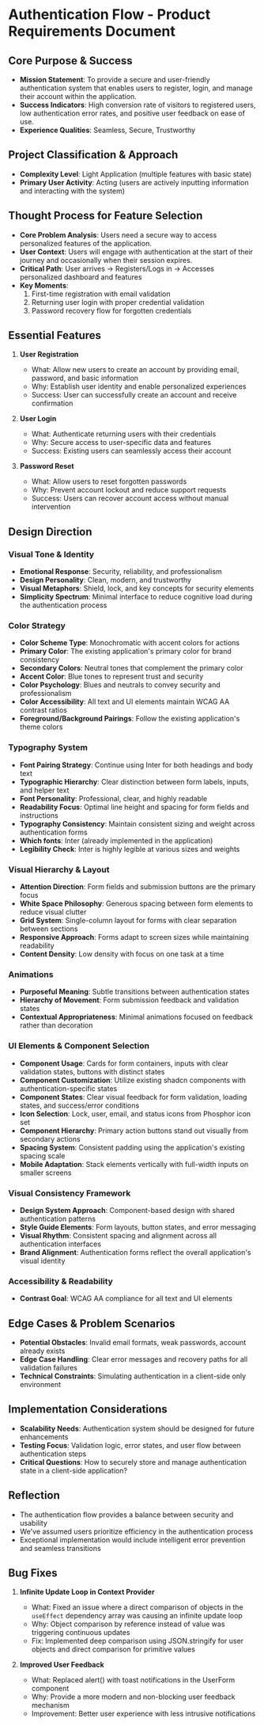 # Authentication Flow - Product Requirements Document

## Core Purpose & Success
- **Mission Statement**: To provide a secure and user-friendly authentication system that enables users to register, login, and manage their account within the application.
- **Success Indicators**: High conversion rate of visitors to registered users, low authentication error rates, and positive user feedback on ease of use.
- **Experience Qualities**: Seamless, Secure, Trustworthy

## Project Classification & Approach
- **Complexity Level**: Light Application (multiple features with basic state)
- **Primary User Activity**: Acting (users are actively inputting information and interacting with the system)

## Thought Process for Feature Selection
- **Core Problem Analysis**: Users need a secure way to access personalized features of the application.
- **User Context**: Users will engage with authentication at the start of their journey and occasionally when their session expires.
- **Critical Path**: User arrives → Registers/Logs in → Accesses personalized dashboard and features
- **Key Moments**: 
  1. First-time registration with email validation
  2. Returning user login with proper credential validation
  3. Password recovery flow for forgotten credentials

## Essential Features
1. **User Registration**
   - What: Allow new users to create an account by providing email, password, and basic information
   - Why: Establish user identity and enable personalized experiences
   - Success: User can successfully create an account and receive confirmation

2. **User Login**
   - What: Authenticate returning users with their credentials
   - Why: Secure access to user-specific data and features
   - Success: Existing users can seamlessly access their account

3. **Password Reset**
   - What: Allow users to reset forgotten passwords
   - Why: Prevent account lockout and reduce support requests
   - Success: Users can recover account access without manual intervention

## Design Direction

### Visual Tone & Identity
- **Emotional Response**: Security, reliability, and professionalism
- **Design Personality**: Clean, modern, and trustworthy
- **Visual Metaphors**: Shield, lock, and key concepts for security elements
- **Simplicity Spectrum**: Minimal interface to reduce cognitive load during the authentication process

### Color Strategy
- **Color Scheme Type**: Monochromatic with accent colors for actions
- **Primary Color**: The existing application's primary color for brand consistency
- **Secondary Colors**: Neutral tones that complement the primary color
- **Accent Color**: Blue tones to represent trust and security
- **Color Psychology**: Blues and neutrals to convey security and professionalism
- **Color Accessibility**: All text and UI elements maintain WCAG AA contrast ratios
- **Foreground/Background Pairings**: Follow the existing application's theme colors

### Typography System
- **Font Pairing Strategy**: Continue using Inter for both headings and body text
- **Typographic Hierarchy**: Clear distinction between form labels, inputs, and helper text
- **Font Personality**: Professional, clear, and highly readable
- **Readability Focus**: Optimal line height and spacing for form fields and instructions
- **Typography Consistency**: Maintain consistent sizing and weight across authentication forms
- **Which fonts**: Inter (already implemented in the application)
- **Legibility Check**: Inter is highly legible at various sizes and weights

### Visual Hierarchy & Layout
- **Attention Direction**: Form fields and submission buttons are the primary focus
- **White Space Philosophy**: Generous spacing between form elements to reduce visual clutter
- **Grid System**: Single-column layout for forms with clear separation between sections
- **Responsive Approach**: Forms adapt to screen sizes while maintaining readability
- **Content Density**: Low density with focus on one task at a time

### Animations
- **Purposeful Meaning**: Subtle transitions between authentication states
- **Hierarchy of Movement**: Form submission feedback and validation states
- **Contextual Appropriateness**: Minimal animations focused on feedback rather than decoration

### UI Elements & Component Selection
- **Component Usage**: Cards for form containers, inputs with clear validation states, buttons with distinct states
- **Component Customization**: Utilize existing shadcn components with authentication-specific states
- **Component States**: Clear visual feedback for form validation, loading states, and success/error conditions
- **Icon Selection**: Lock, user, email, and status icons from Phosphor icon set
- **Component Hierarchy**: Primary action buttons stand out visually from secondary actions
- **Spacing System**: Consistent padding using the application's existing spacing scale
- **Mobile Adaptation**: Stack elements vertically with full-width inputs on smaller screens

### Visual Consistency Framework
- **Design System Approach**: Component-based design with shared authentication patterns
- **Style Guide Elements**: Form layouts, button states, and error messaging
- **Visual Rhythm**: Consistent spacing and alignment across all authentication interfaces
- **Brand Alignment**: Authentication forms reflect the overall application's visual identity

### Accessibility & Readability
- **Contrast Goal**: WCAG AA compliance for all text and UI elements

## Edge Cases & Problem Scenarios
- **Potential Obstacles**: Invalid email formats, weak passwords, account already exists
- **Edge Case Handling**: Clear error messages and recovery paths for all validation failures
- **Technical Constraints**: Simulating authentication in a client-side only environment

## Implementation Considerations
- **Scalability Needs**: Authentication system should be designed for future enhancements
- **Testing Focus**: Validation logic, error states, and user flow between authentication steps
- **Critical Questions**: How to securely store and manage authentication state in a client-side application?

## Reflection
- The authentication flow provides a balance between security and usability
- We've assumed users prioritize efficiency in the authentication process
- Exceptional implementation would include intelligent error prevention and seamless transitions

## Bug Fixes

1. **Infinite Update Loop in Context Provider**
   - What: Fixed an issue where a direct comparison of objects in the `useEffect` dependency array was causing an infinite update loop
   - Why: Object comparison by reference instead of value was triggering continuous updates
   - Fix: Implemented deep comparison using JSON.stringify for user objects and direct comparison for primitive values

2. **Improved User Feedback**
   - What: Replaced alert() with toast notifications in the UserForm component
   - Why: Provide a more modern and non-blocking user feedback mechanism
   - Improvement: Better user experience with less intrusive notifications